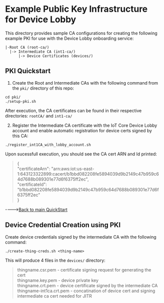 # Example Public Key Infrastructure for Device Lobby
This directory provides sample CA configurations for creating the following example PKI for use with the Device Lobby onboarding service:
```
|-Root CA (root-ca/)
  |-> Intermediate CA (int1-ca/)
      |-> Device Certificates (devices/)
```

## PKI Quickstart

1. Create the Root and Intermediate CAs with the following command from the `pki/` directory of this repo:

```
cd pki/
./setup-pki.sh
```
After execution, the CA certificates can be found in their respective directories: `rootCA/` and `int1-ca/`

2. Register the Intermediate CA certificate with the IoT Core Device Lobby account and enable automatic registration for device certs signed by this CA:

```
./register_int1CA_with_lobby_account.sh
```
Upon sucessfull execution, you should see the CA cert ARN and Id printed:
> {  
>    "certificateArn": "arn:aws:iot:us-east-1:643123322899:cacert/b1bbd082208fe5894039d9b2149c47b959c64d7688b089301e77d6f6375ff2ec",  
>    "certificateId": "b1bbd082208fe5894039d9b2149c47b959c64d7688b089301e77d6f6375ff2ec"  
> }

---->[Back to main QuickStart](../README.md#step-4---setup-the-example-public-key-infrastructure-pki-and-register-the-signing-ca-for-your-device-certificates)

## Device Credential Creation using PKI
Create device credentials signed by the intermediate CA with the following command:

```
./create-thing-creds.sh <thing-name>
```
This will produce 4 files in the `devices/` directory:
> thingname.csr.pem - certificate signing request for generating the cert  
> thingname.key.pem - device private key  
> thingname.crt.pem - device certificate signed by the intermediate CA
> thingname-int1ca.crt.pem - concatination of device cert and signing intermediate ca cert needed for JITR
